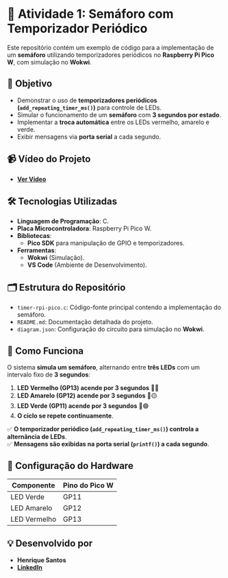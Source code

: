 # 🚦 Atividade 1: Semáforo com Temporizador Periódico  

Este repositório contém um exemplo de código para a implementação de um **semáforo** utilizando temporizadores periódicos no **Raspberry Pi Pico W**, com simulação no **Wokwi**.  

## 🎯 Objetivo  

- Demonstrar o uso de **temporizadores periódicos (`add_repeating_timer_ms()`)** para controle de LEDs.  
- Simular o funcionamento de um **semáforo** com **3 segundos por estado**.  
- Implementar a **troca automática** entre os LEDs vermelho, amarelo e verde.  
- Exibir mensagens via **porta serial** a cada segundo.  

## 📹 Vídeo do Projeto  

- **[Ver Vídeo](#)**

## 🛠️ Tecnologias Utilizadas  

- **Linguagem de Programação**: C.  
- **Placa Microcontroladora**: Raspberry Pi Pico W.  
- **Bibliotecas**:  
  - **Pico SDK** para manipulação de GPIO e temporizadores.  
- **Ferramentas**:  
  - **Wokwi** (Simulação).  
  - **VS Code** (Ambiente de Desenvolvimento).  

## 🗂️ Estrutura do Repositório  

- `timer-rpi-pico.c`: Código-fonte principal contendo a implementação do semáforo.  
- `README.md`: Documentação detalhada do projeto.  
- `diagram.json`: Configuração do circuito para simulação no **Wokwi**.  

## 🚀 Como Funciona  

O sistema **simula um semáforo**, alternando entre **três LEDs** com um intervalo fixo de **3 segundos**:  

1. **LED Vermelho (GP13) acende por 3 segundos** 🚦🔴  
2. **LED Amarelo (GP12) acende por 3 segundos** 🚦🟡  
3. **LED Verde (GP11) acende por 3 segundos** 🚦🟢  
4. **O ciclo se repete continuamente**.  

✅ **O temporizador periódico (`add_repeating_timer_ms()`) controla a alternância de LEDs**.  
✅ **Mensagens são exibidas na porta serial (`printf()`) a cada segundo**.  

## 🔌 Configuração do Hardware  

| Componente  | Pino do Pico W |  
|------------|---------------|  
| LED Verde  | GP11          |  
| LED Amarelo | GP12          |  
| LED Vermelho | GP13          |  


## 💡 Desenvolvido por  

- **Henrique Santos**  
- **[LinkedIn](https://www.linkedin.com/in/dev-henriqueo-santos/)**  
